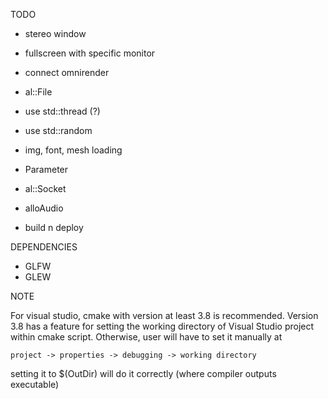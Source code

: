 TODO

- stereo window
- fullscreen with specific monitor
- connect omnirender
- al::File

- use std::thread (?)
- use std::random
- img, font, mesh loading
- Parameter
- al::Socket
- alloAudio
- build n deploy

DEPENDENCIES

- GLFW
- GLEW

NOTE

For visual studio, cmake with version at least 3.8 is recommended. Version 3.8 has a feature for setting the working directory of Visual Studio project within cmake script. Otherwise, user will have to set it manually at

`project -> properties -> debugging -> working directory`

setting it to $(OutDir) will do it correctly (where compiler outputs executable)